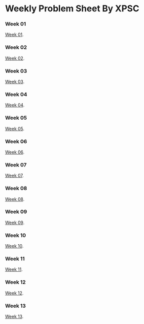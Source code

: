 # Weekly Problem Sheet By XPSC

### Week 01
[Week 01](https://docs.google.com/spreadsheets/d/1MMybQc7R2ca-ZLBZEF9cnBQ0r1JhgDEWS1qLkqN1tXI/edit#gid=1314586077).


### Week 02
[Week 02](https://docs.google.com/spreadsheets/d/121ISTa2w4JOG9y-uca-9iCGvnRrLat5UxOFV50fl5j8/edit#gid=1314586077).


### Week 03
[Week 03](https://docs.google.com/spreadsheets/d/1vLcqP8xGOcAjdLZxBHBsv42vRvGS193Dlyt8Bzbf2iw/edit#gid=1314586077).


### Week 04
[Week 04](https://docs.google.com/spreadsheets/d/1_7xAMxiOngqg2nphUGd5Nx7DycAEGdRvgePQrw65t4k/edit#gid=1314586077).


### Week 05
[Week 05](https://docs.google.com/spreadsheets/d/1w2gMInD2rytZPQm8qI4Zt0zRO3VER9OBaRxGE86I0Fw/edit#gid=0).


### Week 06
[Week 06](https://docs.google.com/spreadsheets/d/1h-4YrT2mzAONLlmpDNIfdmLi_E0YdFAQTJm5egfGCgk/edit#gid=1314586077).


### Week 07
[Week 07](https://docs.google.com/spreadsheets/d/17mJvDiV3pKwpTXEdGh9LMMnO5pcdfFfD3QJv104SCPE/edit#gid=1314586077).


### Week 08
[Week 08](https://docs.google.com/spreadsheets/d/1eTY0E3NUAuemYU9YfSSBDQv4iulIZmdtogxyyaZg9kA/edit#gid=0).


### Week 09
[Week 09](https://docs.google.com/spreadsheets/d/1oRENA15G7kKQEqwW7mQq-H1v7_2CzfQrH7YNtDcTaJg/edit#gid=0).


### Week 10
[Week 10](https://docs.google.com/spreadsheets/d/1zksYlLi26y1aO0Bzn7AJPu5T0Pt4aOukatgmIWM6Kic/edit#gid=1314586077).


### Week 11
[Week 11](https://docs.google.com/spreadsheets/d/1rASh2lf40BXLTNdO4AYUb7aNGtnxHgWMVC3Rl6Eu8Fk/edit#gid=1314586077).


### Week 12
[Week 12](https://docs.google.com/spreadsheets/d/1icbt_eBLEMnV1cIl9llHXASPj3coAzzT7htzuGKyJn8/edit#gid=0).


### Week 13
[Week 13](https://docs.google.com/spreadsheets/d/1e2AQk6WopCTNFgCPJFhc9HV52Z89_-NB3NmmHfoaakQ/edit#gid=0
).

